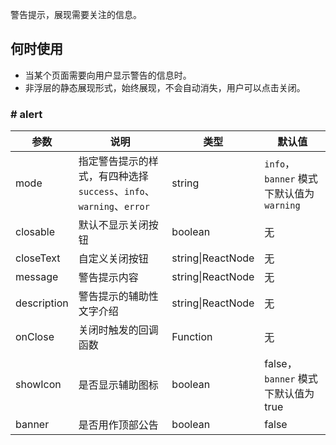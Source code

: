 
警告提示，展现需要关注的信息。

## 何时使用

- 当某个页面需要向用户显示警告的信息时。
- 非浮层的静态展现形式，始终展现，不会自动消失，用户可以点击关闭。


### # alert

| 参数        | 说明                                                      | 类型        | 默认值 |
|----------- |---------------------------------------------------------  | ---------- |-------|
| mode       | 指定警告提示的样式，有四种选择 `success`、`info`、`warning`、`error`   | string     | `info`，`banner` 模式下默认值为 `warning`    |
| closable   | 默认不显示关闭按钮                                  | boolean   | 无    |
| closeText  | 自定义关闭按钮                                     | string&#124;ReactNode   | 无    |
| message    | 警告提示内容                                       | string&#124;ReactNode   | 无    |
| description | 警告提示的辅助性文字介绍                            | string&#124;ReactNode   | 无    |
| onClose     | 关闭时触发的回调函数                                | Function   | 无    |
| showIcon   | 是否显示辅助图标                                 | boolean   | false，`banner` 模式下默认值为 true    |
| banner   | 是否用作顶部公告                                 | boolean   | false    |
